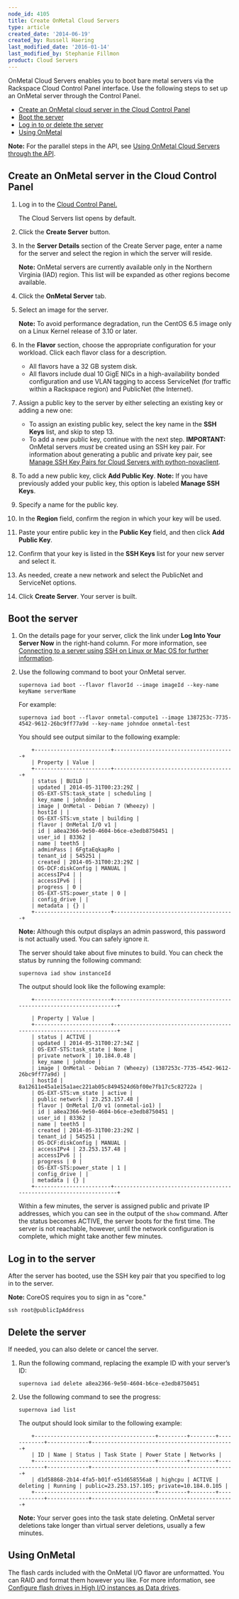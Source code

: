 ```yaml
---
node_id: 4105
title: Create OnMetal Cloud Servers
type: article
created_date: '2014-06-19'
created_by: Russell Haering
last_modified_date: '2016-01-14'
last_modified_by: Stephanie Fillmon
product: Cloud Servers
---
```


OnMetal Cloud Servers enables you to boot bare metal servers via the
Rackspace Cloud Control Panel interface. Use the following steps to set
up an OnMetal server through the Control Panel.

-   [Create an OnMetal cloud server in the Cloud Control Panel](#create)
-   [Boot the server](#boot)
-   [Log in to or delete the server](#login)
-   [Using OnMetal](#usintOnmetal)

**Note:** For the parallel steps in the API, see [Using OnMetal Cloud
Servers through the
API](/how-to/using-onmetal-cloud-servers-through-api).

Create an OnMetal server in the Cloud Control Panel
-------------------------------------------------------

1.  Log in to the [Cloud Control Panel.](http://mycloud.rackspace.com)

    The Cloud Servers list opens by default.

2.  Click the **Create Server** button.
3.  In the **Server Details** section of the Create Server page, enter a
    name for the server and select the region in which the server
    will reside.

    **Note:** OnMetal servers are currently available only in the
    Northern Virginia (IAD) region. This list will be expanded as other
    regions become available.

4.  Click the **OnMetal Server** tab.
5.  Select an image for the server.

    **Note:** To avoid performance degradation, run the CentOS 6.5 image
    only on a Linux Kernel release of 3.10 or later.

6.  In the **Flavor** section, choose the appropriate configuration for
    your workload. Click each flavor class for a description.
    -   All flavors have a 32 GB system disk.
    -   All flavors include dual 10 GigE NICs in a high-availability
        bonded configuration and use VLAN tagging to access ServiceNet
        (for traffic within a Rackspace region) and PublicNet
        (the Internet).

7.  Assign a public key to the server by either selecting an existing
    key or adding a new one:
    -   To assign an existing public key, select the key name in the
        **SSH Keys** list, and skip to step 13.
    -   To add a new public key, continue with the next step.
        **IMPORTANT:** OnMetal servers *must* be created using an SSH
        key pair. For information about generating a public and private
        key pair, see [Manage SSH Key Pairs for Cloud Servers with
        python-novaclient](/how-to/manage-ssh-key-pairs-for-cloud-servers-with-python-novaclient).

    [](/how-to/manage-ssh-key-pairs-for-cloud-servers-with-python-novaclient)
8.  To add a new public key, click **Add Public Key**.
    **Note:** If you have previously added your public key, this option
    is labeled **Manage SSH Keys**.
9.  Specify a name for the public key.
10. In the **Region** field, confirm the region in which your key will
    be used.
11. Paste your entire public key in the **Public Key** field, and then
    click **Add Public Key**.
12. Confirm that your key is listed in the **SSH Keys** list for your
    new server and select it.
13. As needed, create a new network and select the PublicNet and
    ServiceNet options.
14. Click **Create Server**.
    <span>Your server is built.</span>

Boot the server
-------------------

1.  On the details page for your server, click the link under **Log Into
    Your Server Now** in the right-hand column. For more information,
    see [Connecting to a server using SSH on Linux or Mac OS for further
    information](/how-to/connecting-to-a-server-using-ssh-on-linux-or-mac-os).
2.  Use the following command to boot your OnMetal server.

        supernova iad boot --flavor flavorId --image imageId --key-name keyName serverName

    For example:

        supernova iad boot --flavor onmetal-compute1 --image 1387253c-7735-4542-9612-26bc9ff77a9d --key-name johndoe onmetal-test

    You should see output similar to the following example:

            +------------------------+--------------------------------------+
            | Property | Value |
            +------------------------+--------------------------------------+
            | status | BUILD |
            | updated | 2014-05-31T00:23:29Z |
            | OS-EXT-STS:task_state | scheduling |
            | key_name | johndoe |
            | image | OnMetal - Debian 7 (Wheezy) |
            | hostId | |
            | OS-EXT-STS:vm_state | building |
            | flavor | OnMetal I/O v1 |
            | id | a8ea2366-9e50-4604-b6ce-e3edb8750451 |
            | user_id | 83362 |
            | name | teeth5 |
            | adminPass | 6FgtaEqkapRo |
            | tenant_id | 545251 |
            | created | 2014-05-31T00:23:29Z |
            | OS-DCF:diskConfig | MANUAL |
            | accessIPv4 | |
            | accessIPv6 | |
            | progress | 0 |
            | OS-EXT-STS:power_state | 0 |
            | config_drive | |
            | metadata | {} |
            +------------------------+--------------------------------------+

    **Note:** Although this output displays an admin password, this
    password is not actually used. You can safely ignore it.

    The server should take about five minutes to build. You can check
    the status by running the following command:

        supernova iad show instanceId

    The output should look like the following example:

            +------------------------+--------------------------------------------------------------------+

            | Property | Value |
            +------------------------+--------------------------------------------------------------------+
            | status | ACTIVE |
            | updated | 2014-05-31T00:27:34Z |
            | OS-EXT-STS:task_state | None |
            | private network | 10.184.0.48 |
            | key_name | johndoe |
            | image | OnMetal - Debian 7 (Wheezy) (1387253c-7735-4542-9612-26bc9ff77a9d) |
            | hostId | 8a12611e45a1e15a1aec221ab05c8494524d6bf00e7fb17c5c82722a |
            | OS-EXT-STS:vm_state | active |
            | public network | 23.253.157.48 |
            | flavor | OnMetal I/O v1 (onmetal-io1) |
            | id | a8ea2366-9e50-4604-b6ce-e3edb8750451 |
            | user_id | 83362 |
            | name | teeth5 |
            | created | 2014-05-31T00:23:29Z |
            | tenant_id | 545251 |
            | OS-DCF:diskConfig | MANUAL |
            | accessIPv4 | 23.253.157.48 |
            | accessIPv6 | |
            | progress | 0 |
            | OS-EXT-STS:power_state | 1 |
            | config_drive | |
            | metadata | {} |
            +------------------------+--------------------------------------------------------------------+

    Within a few minutes, the server is assigned public and private IP
    addresses, which you can see in the output of the `show` command.
    After the status becomes ACTIVE, the server boots for the
    first time. The server is not reachable, however, until the network
    configuration is complete, which might take another few minutes.

Log in to the server
------------------------

After the server has booted, use the SSH key pair that you specified to
log in to the server.

**Note:** CoreOS requires you to sign in as "core."

    ssh root@publicIpAddress

Delete the server
---------------------

If needed, you can also delete or cancel the server.

1.  Run the following command, replacing the example ID with your
    server&rsquo;s ID:

        supernova iad delete a8ea2366-9e50-4604-b6ce-e3edb8750451

2.  Use the following command to see the progress:

        supernova iad list

    The output should look similar to the following example:

            +--------------------------------------+---------+--------+------------+-------------+---------------------------------------------+
            | ID | Name | Status | Task State | Power State | Networks |
            +--------------------------------------+---------+--------+------------+-------------+---------------------------------------------+
            | d1d58868-2b14-4fa5-b01f-e51d658556a8 | highcpu | ACTIVE | deleting | Running | public=23.253.157.105; private=10.184.0.105 |
            +--------------------------------------+---------+--------+------------+-------------+---------------------------------------------+

    **Note:** Your server goes into the task state deleting. OnMetal
    server deletions take longer than virtual server deletions, usually
    a few minutes.

Using OnMetal
-----------------

The flash cards included with the OnMetal I/O flavor are unformatted.
You can RAID and format them however you like. For more information, see
[Configure flash drives in High I/O instances as Data
drives](/how-to/configure-flash-drives-in-high-io-instances-as-data-drives).

